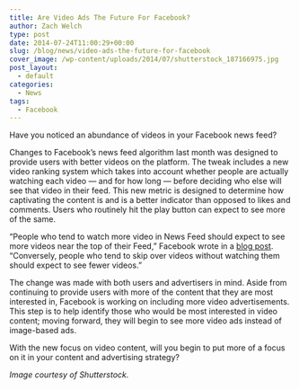```yaml
---
title: Are Video Ads The Future For Facebook?
author: Zach Welch
type: post
date: 2014-07-24T11:00:29+00:00
slug: /blog/news/video-ads-the-future-for-facebook
cover_image: /wp-content/uploads/2014/07/shutterstock_187166975.jpg
post_layout:
  - default
categories:
  - News
tags:
  - Facebook
---
```


Have you noticed an abundance of videos in your Facebook news feed?

Changes to Facebook’s news feed algorithm last month was designed to provide users with better videos on the platform. The tweak includes a new video ranking system which takes into account whether people are actually watching each video — and for how long — before deciding who else will see that video in their feed. This new metric is designed to determine how captivating the content is and is a better indicator than opposed to likes and comments. Users who routinely hit the play button can expect to see more of the same.

&#8220;People who tend to watch more video in News Feed should expect to see more videos near the top of their Feed,&#8221; Facebook wrote in a [blog post][1]. &#8220;Conversely, people who tend to skip over videos without watching them should expect to see fewer videos.&#8221;

The change was made with both users and advertisers in mind. Aside from continuing to provide users with more of the content that they are most interested in, Facebook is working on including more video advertisements. This step is to help identify those who would be most interested in video content; moving forward, they will begin to see more video ads instead of image-based ads.

With the new focus on video content, will you begin to put more of a focus on it in your content and advertising strategy?

_Image courtesy of Shutterstock._

[1]: http://newsroom.fb.com/news/2014/06/news-feed-fyi-showing-better-videos/

